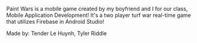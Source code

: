 Paint Wars is a mobile game created by my boyfriend and I for our class, Mobile Application Development! It's a two player turf war real-time game that utilizes Firebase in Android Studio!

Made by:
Tender Le Huynh, 
Tyler Riddle
